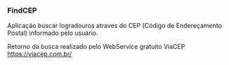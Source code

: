 ### FindCEP

Aplicação buscar logradouros atraves do CEP (Código de Endereçamento Postal) informado pelo usuário.

Retorno da busca realizado pelo WebService gratuito ViaCEP https://viacep.com.br/   
